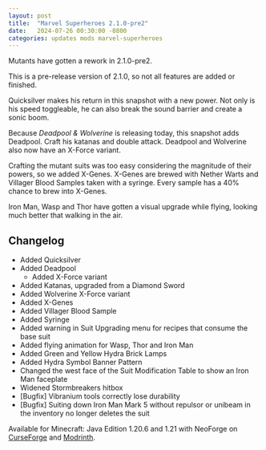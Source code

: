 ```yaml
---
layout: post
title:  "Marvel Superheroes 2.1.0-pre2"
date:   2024-07-26 00:30:00 -0800
categories: updates mods marvel-superheroes
---
```

Mutants have gotten a rework in 2.1.0-pre2.

This is a pre-release version of 2.1.0, so not all features are added or finished.

Quicksilver makes his return in this snapshot with a new power. Not only is his speed toggleable, he can also break the sound barrier and create a sonic boom.

Because *Deadpool & Wolverine* is releasing today, this snapshot adds Deadpool. Craft his katanas and double attack. Deadpool and Wolverine also now have an X-Force variant.

Crafting the mutant suits was too easy considering the magnitude of their powers, so we added X-Genes. X-Genes are brewed with Nether Warts and Villager Blood Samples taken with a syringe. Every sample has a 40% chance to brew into X-Genes.

Iron Man, Wasp and Thor have gotten a visual upgrade while flying, looking much better that walking in the air.

## Changelog
- Added Quicksilver
- Added Deadpool
  - Added X-Force variant
- Added Katanas, upgraded from a Diamond Sword
- Added Wolverine X-Force variant
- Added X-Genes
- Added Villager Blood Sample
- Added Syringe
- Added warning in Suit Upgrading menu for recipes that consume the base suit
- Added flying animation for Wasp, Thor and Iron Man
- Added Green and Yellow Hydra Brick Lamps
- Added Hydra Symbol Banner Pattern
- Changed the west face of the Suit Modification Table to show an Iron Man faceplate
- Widened Stormbreakers hitbox
- [Bugfix] Vibranium tools correctly lose durability
- [Bugfix] Suiting down Iron Man Mark 5 without repulsor or unibeam in the inventory no longer deletes the suit

Available for Minecraft: Java Edition 1.20.6 and 1.21 with NeoForge on [CurseForge](https://www.curseforge.com/minecraft/mc-mods/marvel-superheroes) and [Modrinth](https://modrinth.com/mod/marvel-superheroes).
